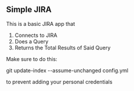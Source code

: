 Simple JIRA
-----------
This is a basic JIRA app that
  1. Connects to JIRA
  2. Does a Query
  3. Returns the Total Results of Said Query
    
Make sure to do this:

git update-index --assume-unchanged config.yml

to prevent adding your personal credentials
